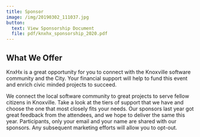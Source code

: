 ```yaml
---
title: Sponsor
image: /img/20190302_111037.jpg
button:
  text: View Sponsorship Document
  file: pdf/knxhx_sponsorship_2020.pdf
---
```

## What We Offer

KnxHx is a great opportunity for you to connect with the Knoxville software
community and the City. Your financial support will help to fund this event
and enrich civic minded projects to succeed.

We connect the local software community to great projects to serve fellow citizens in Knoxville. Take a look at the tiers of support that we have and choose the one that most closely fits your needs. Our sponsors last year got great feedback from the attendees, and we hope to deliver the same this year. Participants, only your email and your name are shared with our sponsors. Any subsequent marketing efforts will allow you to opt-out. 
